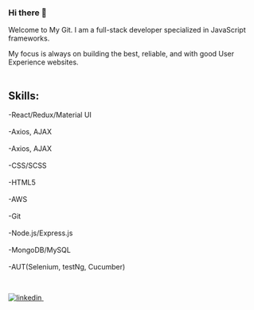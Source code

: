 ### Hi there 👋

Welcome to My Git.
I am a full-stack developer specialized in JavaScript frameworks. 

My focus is always on building the best, reliable, and with good User Experience websites.
<br /><br />

## Skills:<br />

   -React/Redux/Material UI<br /><br />
   -Axios, AJAX<br /><br />
   -Axios, AJAX<br /><br />
   -CSS/SCSS<br /><br />
   -HTML5<br /><br />
   -AWS<br /><br />
   -Git<br /><br />
   -Node.js/Express.js<br /><br />
   -MongoDB/MySQL<br /><br />
   -AUT(Selenium, testNg, Cucumber)<br />
   
  <br />
<p>
 <a href="https://www.linkedin.com/in/yhan1205/" target="_blank" rel="nofollow noreferrer">
    <img src="https://img.shields.io/badge/LinkedIn-0077B5?style=for-the-badge&logo=linkedin&logoColor=white" alt="linkedin">
  </a> &nbsp;
</p>


<!--
**yhan0704/yhan0704** is a ✨ _special_ ✨ repository because its `README.md` (this file) appears on your GitHub profile.

Here are some ideas to get you started:

- 🔭 I’m currently working on ...
- 🌱 I’m currently learning ...
- 👯 I’m looking to collaborate on ...
- 🤔 I’m looking for help with ...
- 💬 Ask me about ...
- 📫 How to reach me: ...
- 😄 Pronouns: ...
- ⚡ Fun fact: ...
-->
